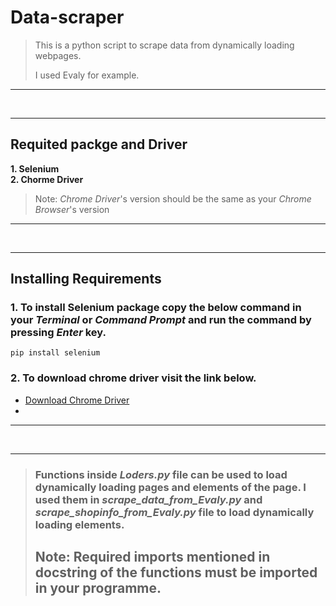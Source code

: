 # Data-scraper

>This is a python script to scrape data from  dynamically loading webpages.
>
>I used Evaly for example.
---
&nbsp;

--- 
## Requited packge and Driver

**1. Selenium**\
**2. Chorme Driver**
>Note: *Chrome Driver*'s version should be the same as your *Chrome Browser*'s version
---
&nbsp;

---
## Installing Requirements
### 1. To install Selenium package copy the below command in your _Terminal_ or _Command Prompt_ and run the command by pressing _Enter_ key.

```
pip install selenium 
```

### 2. To download chrome driver visit the link below.
* [Download Chrome Driver][link]
* 
---
&nbsp;

---
>### Functions inside _**Loders.py**_ file can be used to load  dynamically loading pages and elements of the page. I used them in  _**scrape_data_from_Evaly.py**_ and _**scrape_shopinfo_from_Evaly.py**_ file to load dynamically loading elements.
>## Note: Required imports mentioned in docstring of the functions must be imported in your programme.

[link]: https://chromedriver.chromium.org/ "Link to ChromeDriver-WebDriver for Chrome"